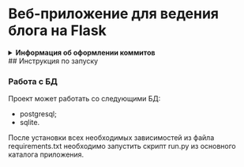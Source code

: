 # Веб-приложение для ведения блога на Flask
<details>
<summary>
   <strong>
      Информация об оформлении коммитов
   </strong>
</summary>

- **feat:** (новая функционал кода, БЕЗ учёта функционала для сборок)
- **devops:** (функционал для сборки, - добавление, удаление и исправление)
- **fix:** (исправление ошибок функционального кода)
- **docs:** (изменения в документации)
- **style:** (форматирование, отсутствующие точки с запятой и т.п., без изменения производственного кода)
- **refactor:** (рефакторинг производственного кода, например, переименование переменной)
- **test:** (добавление недостающих тестов, рефакторинг тестов; без изменения производственного кода)
- **chore:** (обновление рутинных задач и т. д.; без изменения производственного кода).

Пример коммита `feat: Add schemas`

</details>
## Инструкция по запуску

### Работа с БД

Проект может работать со следующими БД:

- postgresql;
- sqlite.

После установки всех необходимых зависимостей из файла requirements.txt
необходимо запустить скрипт run.py из основного каталога приложения. 

